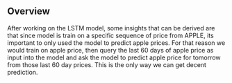 ## Overview
After working on the LSTM model, some insights that can be derived are that since model is train on a specific sequence of price from APPLE, its important to only used the model to predict apple prices.
For that reason we would train on apple price, then query the last 60 days of apple price as input into the model and ask the model to predict apple price for tomorrow from those last 60 day prices. This is the only way we can get decent prediction.